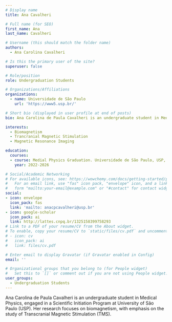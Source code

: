 ```yaml
---
# Display name
title: Ana Cavalheri

# Full name (for SEO)
first_name: Ana
last_name: Cavalheri

# Username (this should match the folder name)
authors:
  - Ana Carolina Cavalheri

# Is this the primary user of the site?
superuser: false

# Role/position
role: Undergraduation Students

# Organizations/Affiliations
organizations:
  - name: Universidade de São Paulo
    url: 'https://www5.usp.br/'

# Short bio (displayed in user profile at end of posts)
bio: Ana Carolina de Paula Cavalheri is an undergraduate student in Medical Physics, engaged in a Scientific Initiation Program at University of São Paulo (USP). Her research focuses on biomagnetism, with emphasis on the study of Transcranial Magnetic Stimulation (TMS).

interests:
  - Biomagnetism 
  - Trancranial Magnetic Stimulation
  - Magnetic Resonance Imaging

education:
  courses:
  - course: Medial Physics Graduation. Universidade de São Paulo, USP, Brazil
    year: 2022-2026

# Social/Academic Networking
# For available icons, see: https://wowchemy.com/docs/getting-started/page-builder/#icons
#   For an email link, use "fas" icon pack, "envelope" icon, and a link in the
#   form "mailto:your-email@example.com" or "#contact" for contact widget.
social:
- icon: envelope
  icon_pack: fas
  link: 'mailto: anacpcavalheri@usp.br'
- icon: google-scholar
  icon_pack: ai
  link: http://lattes.cnpq.br/1325158399758293
# Link to a PDF of your resume/CV from the About widget.
# To enable, copy your resume/CV to `static/files/cv.pdf` and uncomment the lines below.
# - icon: cv
#   icon_pack: ai
#   link: files/cv.pdf

# Enter email to display Gravatar (if Gravatar enabled in Config)
email: ''

# Organizational groups that you belong to (for People widget)
#   Set this to `[]` or comment out if you are not using People widget.
user_groups:
  - Undergraduation Students
---
```


Ana Carolina de Paula Cavalheri is an undergraduate student in Medical Physics, engaged in a Scientific Initiation Program at University of São Paulo (USP). Her research focuses on biomagnetism, with emphasis on the study of Transcranial Magnetic Stimulation (TMS).
